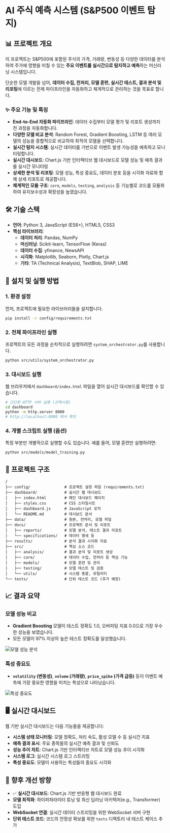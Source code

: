 # AI 주식 예측 시스템 (S&P500 이벤트 탐지)

## 📊 프로젝트 개요

이 프로젝트는 S&P500에 포함된 주식의 가격, 거래량, 변동성 등 다양한 데이터를 분석하여 주가에 영향을 미칠 수 있는 **주요 이벤트를 실시간으로 탐지하고 예측**하는 머신러닝 시스템입니다.

단순한 모델 개발을 넘어, **데이터 수집, 전처리, 모델 훈련, 실시간 테스트, 결과 분석 및 리포팅**에 이르는 전체 파이프라인을 자동화하고 체계적으로 관리하는 것을 목표로 합니다.

### ✨ 주요 기능 및 특징

- **End-to-End 자동화 파이프라인**: 데이터 수집부터 모델 평가 및 리포트 생성까지 전 과정을 자동화합니다.
- **다양한 모델 비교 분석**: Random Forest, Gradient Boosting, LSTM 등 여러 모델의 성능을 종합적으로 비교하여 최적의 모델을 선택합니다.
- **실시간 탐지 시스템**: 실시간 데이터를 기반으로 이벤트 발생 가능성을 예측하고 모니터링합니다.
- **실시간 대시보드**: Chart.js 기반 인터랙티브 웹 대시보드로 모델 성능 및 예측 결과를 실시간 모니터링
- **상세한 분석 및 리포팅**: 모델 성능, 특성 중요도, 데이터 분포 등을 시각화 자료와 함께 상세 리포트로 제공합니다.
- **체계적인 모듈 구조**: `core`, `models`, `testing`, `analysis` 등 기능별로 코드를 모듈화하여 유지보수성과 확장성을 높였습니다.

## 🛠️ 기술 스택

- **언어**: Python 3, JavaScript (ES6+), HTML5, CSS3
- **핵심 라이브러리**:
  - **데이터 처리**: Pandas, NumPy
  - **머신러닝**: Scikit-learn, TensorFlow (Keras)
  - **데이터 수집**: yfinance, NewsAPI
  - **시각화**: Matplotlib, Seaborn, Plotly, Chart.js
  - **기타**: TA (Technical Analysis), TextBlob, SHAP, LIME

## 🚀 설치 및 실행 방법

### 1. 환경 설정

먼저, 프로젝트에 필요한 라이브러리들을 설치합니다.

```bash
pip install -r config/requirements.txt
```

### 2. 전체 파이프라인 실행

프로젝트의 모든 과정을 순차적으로 실행하려면 `system_orchestrator.py`를 사용합니다.

```bash
python src/utils/system_orchestrator.py
```

### 3. 대시보드 실행

웹 브라우저에서 `dashboard/index.html` 파일을 열어 실시간 대시보드를 확인할 수 있습니다.

```bash
# 간단한 HTTP 서버 실행 (선택사항)
cd dashboard
python -m http.server 8000
# http://localhost:8000 에서 확인
```

### 4. 개별 스크립트 실행 (옵션)

특정 부분만 개별적으로 실행할 수도 있습니다. 예를 들어, 모델 훈련만 실행하려면:

```bash
python src/models/model_training.py
```

## 📂 프로젝트 구조

```
/
├── config/               # 프로젝트 설정 파일 (requirements.txt)
├── dashboard/            # 실시간 웹 대시보드
│   ├── index.html        # 메인 대시보드 페이지
│   ├── styles.css        # CSS 스타일시트
│   ├── dashboard.js      # JavaScript 로직
│   └── README.md         # 대시보드 문서
├── data/                 # 원본, 전처리, 모델 파일
├── docs/                 # 프로젝트 문서 및 리포트
│   ├── reports/          # 모델 분석, 테스트 결과 리포트
│   └── specifications/   # 데이터 명세 등
├── results/              # 분석 결과 시각화 자료
├── src/                  # 핵심 소스 코드
│   ├── analysis/         # 결과 분석 및 리포트 생성
│   ├── core/             # 데이터 수집, 전처리 등 핵심 기능
│   ├── models/           # 모델 훈련 및 관리
│   ├── testing/          # 모델 테스트 및 검증
│   └── utils/            # 시스템 총괄, 유틸리티
└── tests/                # 단위 테스트 코드 (추가 예정)
```

## 📈 결과 요약

### 모델 성능 비교

- **Gradient Boosting** 모델이 테스트 정확도 1.0, 오버피팅 지표 0.0으로 가장 우수한 성능을 보였습니다.
- 모든 모델이 97% 이상의 높은 테스트 정확도를 달성했습니다.

![모델 성능 분석](results/analysis/comprehensive_model_analysis.png)

### 특성 중요도

- **`volatility` (변동성)**, **`volume` (거래량)**, **`price_spike` (가격 급등)** 등이 이벤트 예측에 가장 중요한 영향을 미치는 특성으로 나타났습니다.

![특성 중요도](results/analysis/feature_importance.png)

## 🖥️ 실시간 대시보드

웹 기반 실시간 대시보드는 다음 기능들을 제공합니다:

- **시스템 상태 모니터링**: 모델 정확도, 처리 속도, 활성 모델 수 등 실시간 지표
- **예측 결과 표시**: 주요 종목들의 실시간 예측 결과 및 신뢰도
- **성능 추이 차트**: Chart.js 기반 인터랙티브 차트로 모델 성능 추이 시각화
- **시스템 로그**: 실시간 시스템 로그 스트리밍
- **특성 중요도**: 모델이 사용하는 특성들의 중요도 시각화

## 🔮 향후 개선 방향

- ✅ **실시간 대시보드**: Chart.js 기반 반응형 웹 대시보드 완료
- **모델 최적화**: 하이퍼파라미터 튜닝 및 최신 딥러닝 아키텍처(e.g., Transformer) 도입
- **WebSocket 연결**: 실시간 데이터 스트리밍을 위한 WebSocket 서버 구현
- **단위 테스트 코드**: 코드의 안정성 확보를 위한 `tests` 디렉토리 내 테스트 케이스 추가
